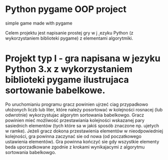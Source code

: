 # Python pygame OOP project
simple game made with pygame

Celem projektu jest napisanie prostej gry w j ˛ezyku Python (z wykorzystaniem biblioteki pygame) z elementami algorytmiki.

# Projekt typ I - gra napisana w jezyku Python 3.x z wykorzystaniem biblioteki pygame ilustrujaca sortowanie babelkowe. 
Po uruchomianiu programu gracz powinien ujrzeć ciag przypadkowo ułożonych liczb lub liter, które należy posortować w kolejności rosnacej (lub odwrotnie) wykorzystujac algorytm sortowania babelkowgo. 
Gracz powinien mieć możliwość przestawiania kolejności wskazanej pary sasiednich elementów (tych które sa w jakiś sposób znaczone np. ujetych w ramke). 
Jeżeli gracz dokona przestawienia elementów w nieodpowiedniej kolejności, gra powinna zaczynać sie od nowa (od poczatkowego ustawienia elementów). 
Gra powinna kończyć sie gdy wszystkie elementy beda uporzadkowane zgodnie z krokami wynikajacymi z algorytmu sortowania babelkowgo.
